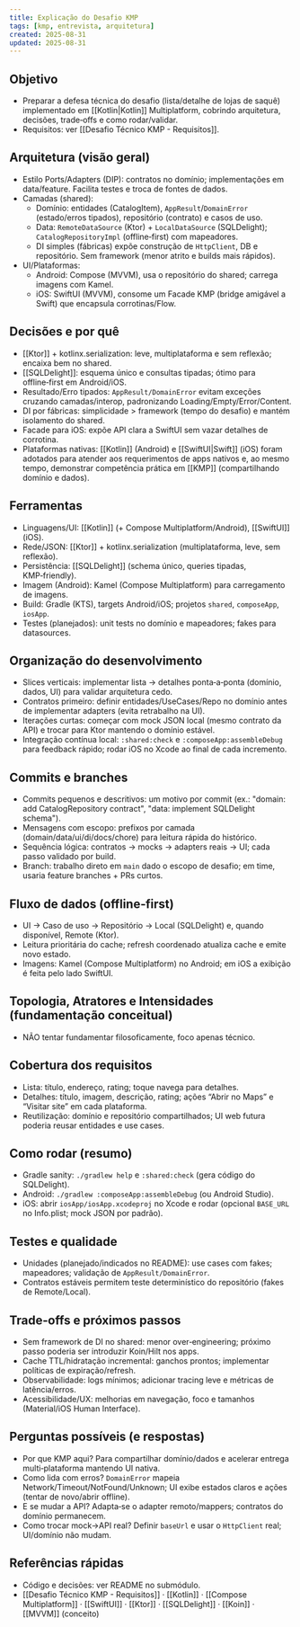 ```yaml
---
title: Explicação do Desafio KMP
tags: [kmp, entrevista, arquitetura]
created: 2025-08-31
updated: 2025-08-31
---
```


## Objetivo
- Preparar a defesa técnica do desafio (lista/detalhe de lojas de saquê) implementado em [[Kotlin|Kotlin]] Multiplatform, cobrindo arquitetura, decisões, trade‑offs e como rodar/validar.
- Requisitos: ver [[Desafio Técnico KMP - Requisitos]].

## Arquitetura (visão geral)
- Estilo Ports/Adapters (DIP): contratos no domínio; implementações em data/feature. Facilita testes e troca de fontes de dados.
- Camadas (shared):
  - Domínio: entidades (CatalogItem), `AppResult`/`DomainError` (estado/erros tipados), repositório (contrato) e casos de uso.
  - Data: `RemoteDataSource` (Ktor) + `LocalDataSource` (SQLDelight); `CatalogRepositoryImpl` (offline‑first) com mapeadores.
  - DI simples (fábricas) expõe construção de `HttpClient`, DB e repositório. Sem framework (menor atrito e builds mais rápidos).
- UI/Plataformas:
  - Android: Compose (MVVM), usa o repositório do shared; carrega imagens com Kamel.
  - iOS: SwiftUI (MVVM), consome um Facade KMP (bridge amigável a Swift) que encapsula corrotinas/Flow.

## Decisões e por quê
- [[Ktor]] + kotlinx.serialization: leve, multiplataforma e sem reflexão; encaixa bem no shared.
- [[SQLDelight]]: esquema único e consultas tipadas; ótimo para offline‑first em Android/iOS.
- Resultado/Erro tipados: `AppResult/DomainError` evitam exceções cruzando camadas/interop, padronizando Loading/Empty/Error/Content.
- DI por fábricas: simplicidade > framework (tempo do desafio) e mantém isolamento do shared.
- Facade para iOS: expõe API clara a SwiftUI sem vazar detalhes de corrotina.
- Plataformas nativas: [[Kotlin]] (Android) e [[SwiftUI|Swift]] (iOS) foram adotados para atender aos requerimentos de apps nativos e, ao mesmo tempo, demonstrar competência prática em [[KMP]] (compartilhando domínio e dados).

## Ferramentas
- Linguagens/UI: [[Kotlin]] (+ Compose Multiplatform/Android), [[SwiftUI]] (iOS).
- Rede/JSON: [[Ktor]] + kotlinx.serialization (multiplataforma, leve, sem reflexão).
- Persistência: [[SQLDelight]] (schema único, queries tipadas, KMP‑friendly).
- Imagem (Android): Kamel (Compose Multiplatform) para carregamento de imagens.
- Build: Gradle (KTS), targets Android/iOS; projetos `shared`, `composeApp`, `iosApp`.
- Testes (planejados): unit tests no domínio e mapeadores; fakes para datasources.

## Organização do desenvolvimento
- Slices verticais: implementar lista → detalhes ponta‑a‑ponta (domínio, dados, UI) para validar arquitetura cedo.
- Contratos primeiro: definir entidades/UseCases/Repo no domínio antes de implementar adapters (evita retrabalho na UI).
- Iterações curtas: começar com mock JSON local (mesmo contrato da API) e trocar para Ktor mantendo o domínio estável.
- Integração contínua local: `:shared:check` e `:composeApp:assembleDebug` para feedback rápido; rodar iOS no Xcode ao final de cada incremento.

## Commits e branches
- Commits pequenos e descritivos: um motivo por commit (ex.: "domain: add CatalogRepository contract", "data: implement SQLDelight schema").
- Mensagens com escopo: prefixos por camada (domain/data/ui/di/docs/chore) para leitura rápida do histórico.
- Sequência lógica: contratos → mocks → adapters reais → UI; cada passo validado por build.
- Branch: trabalho direto em `main` dado o escopo de desafio; em time, usaria feature branches + PRs curtos.

## Fluxo de dados (offline‑first)
- UI → Caso de uso → Repositório → Local (SQLDelight) e, quando disponível, Remote (Ktor).
- Leitura prioritária do cache; refresh coordenado atualiza cache e emite novo estado.
- Imagens: Kamel (Compose Multiplatform) no Android; em iOS a exibição é feita pelo lado SwiftUI.

## Topologia, Atratores e Intensidades (fundamentação conceitual)
- NÃO tentar fundamentar filosoficamente, foco apenas técnico.

## Cobertura dos requisitos
- Lista: título, endereço, rating; toque navega para detalhes.
- Detalhes: título, imagem, descrição, rating; ações “Abrir no Maps” e “Visitar site” em cada plataforma.
- Reutilização: domínio e repositório compartilhados; UI web futura poderia reusar entidades e use cases.

## Como rodar (resumo)
- Gradle sanity: `./gradlew help` e `:shared:check` (gera código do SQLDelight).
- Android: `./gradlew :composeApp:assembleDebug` (ou Android Studio).
- iOS: abrir `iosApp/iosApp.xcodeproj` no Xcode e rodar (opcional `BASE_URL` no Info.plist; mock JSON por padrão).

## Testes e qualidade
- Unidades (planejado/indicados no README): use cases com fakes; mapeadores; validação de `AppResult/DomainError`.
- Contratos estáveis permitem teste determinístico do repositório (fakes de Remote/Local).

## Trade‑offs e próximos passos
- Sem framework de DI no shared: menor over‑engineering; próximo passo poderia ser introduzir Koin/Hilt nos apps.
- Cache TTL/hidratação incremental: ganchos prontos; implementar políticas de expiração/refresh.
- Observabilidade: logs mínimos; adicionar tracing leve e métricas de latência/erros.
- Acessibilidade/UX: melhorias em navegação, foco e tamanhos (Material/iOS Human Interface).

## Perguntas possíveis (e respostas)
- Por que KMP aqui? Para compartilhar domínio/dados e acelerar entrega multi‑plataforma mantendo UI nativa.
- Como lida com erros? `DomainError` mapeia Network/Timeout/NotFound/Unknown; UI exibe estados claros e ações (tentar de novo/abrir offline).
- E se mudar a API? Adapta‑se o adapter remoto/mappers; contratos do domínio permanecem.
- Como trocar mock→API real? Definir `baseUrl` e usar o `HttpClient` real; UI/domínio não mudam.

## Referências rápidas
- Código e decisões: ver README no submódulo.
- [[Desafio Técnico KMP - Requisitos]] · [[Kotlin]] · [[Compose Multiplatform]] · [[SwiftUI]] · [[Ktor]] · [[SQLDelight]] · [[Koin]] · [[MVVM]] (conceito)
